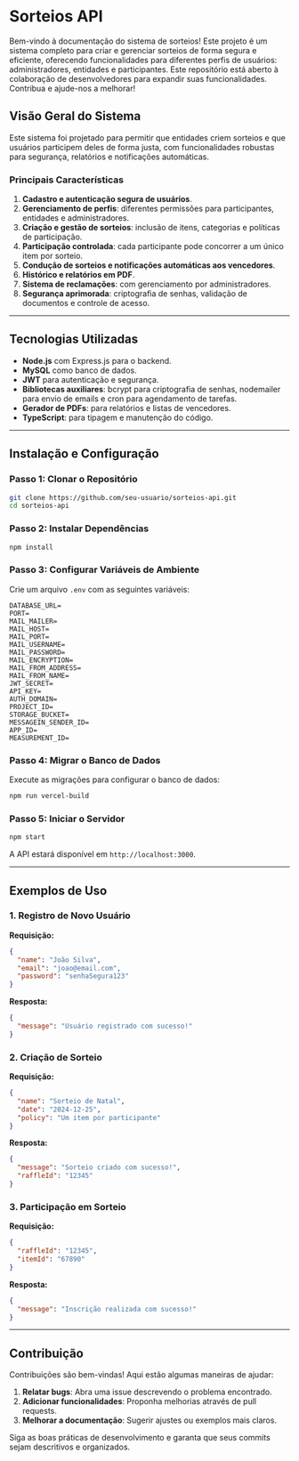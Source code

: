 # Sorteios API

Bem-vindo à documentação do sistema de sorteios! Este projeto é um sistema completo para criar e gerenciar sorteios de forma segura e eficiente, oferecendo funcionalidades para diferentes perfis de usuários: administradores, entidades e participantes. Este repositório está aberto à colaboração de desenvolvedores para expandir suas funcionalidades. Contribua e ajude-nos a melhorar!

## Visão Geral do Sistema
Este sistema foi projetado para permitir que entidades criem sorteios e que usuários participem deles de forma justa, com funcionalidades robustas para segurança, relatórios e notificações automáticas.

### Principais Características
1. **Cadastro e autenticação segura de usuários**.
2. **Gerenciamento de perfis**: diferentes permissões para participantes, entidades e administradores.
3. **Criação e gestão de sorteios**: inclusão de itens, categorias e políticas de participação.
4. **Participação controlada**: cada participante pode concorrer a um único item por sorteio.
5. **Condução de sorteios e notificações automáticas aos vencedores**.
6. **Histórico e relatórios em PDF**.
7. **Sistema de reclamações**: com gerenciamento por administradores.
8. **Segurança aprimorada**: criptografia de senhas, validação de documentos e controle de acesso.

---

## Tecnologias Utilizadas
- **Node.js** com Express.js para o backend.
- **MySQL** como banco de dados.
- **JWT** para autenticação e segurança.
- **Bibliotecas auxiliares**: bcrypt para criptografia de senhas, nodemailer para envio de emails e cron para agendamento de tarefas.
- **Gerador de PDFs**: para relatórios e listas de vencedores.
- **TypeScript**: para tipagem e manutenção do código.

---

## Instalação e Configuração
### Passo 1: Clonar o Repositório
```bash
git clone https://github.com/seu-usuario/sorteios-api.git
cd sorteios-api
```

### Passo 2: Instalar Dependências
```bash
npm install
```

### Passo 3: Configurar Variáveis de Ambiente
Crie um arquivo `.env` com as seguintes variáveis:
```env
DATABASE_URL=
PORT=
MAIL_MAILER=
MAIL_HOST=
MAIL_PORT=
MAIL_USERNAME=
MAIL_PASSWORD=
MAIL_ENCRYPTION=
MAIL_FROM_ADDRESS=
MAIL_FROM_NAME=
JWT_SECRET= 
API_KEY=
AUTH_DOMAIN=
PROJECT_ID=
STORAGE_BUCKET=
MESSAGEIN_SENDER_ID=
APP_ID=
MEASUREMENT_ID=

```

### Passo 4: Migrar o Banco de Dados
Execute as migrações para configurar o banco de dados:
```bash
npm run vercel-build
```

### Passo 5: Iniciar o Servidor
```bash
npm start
```
A API estará disponível em `http://localhost:3000`.

---


## Exemplos de Uso
### 1. Registro de Novo Usuário
**Requisição:**
```json
{
  "name": "João Silva",
  "email": "joao@email.com",
  "password": "senhaSegura123"
}
```
**Resposta:**
```json
{
  "message": "Usuário registrado com sucesso!"
}
```

### 2. Criação de Sorteio
**Requisição:**
```json
{
  "name": "Sorteio de Natal",
  "date": "2024-12-25",
  "policy": "Um item por participante"
}
```
**Resposta:**
```json
{
  "message": "Sorteio criado com sucesso!",
  "raffleId": "12345"
}
```

### 3. Participação em Sorteio
**Requisição:**
```json
{
  "raffleId": "12345",
  "itemId": "67890"
}
```
**Resposta:**
```json
{
  "message": "Inscrição realizada com sucesso!"
}
```

---

## Contribuição
Contribuições são bem-vindas! Aqui estão algumas maneiras de ajudar:
1. **Relatar bugs**: Abra uma issue descrevendo o problema encontrado.
2. **Adicionar funcionalidades**: Proponha melhorias através de pull requests.
3. **Melhorar a documentação**: Sugerir ajustes ou exemplos mais claros.

Siga as boas práticas de desenvolvimento e garanta que seus commits sejam descritivos e organizados.
